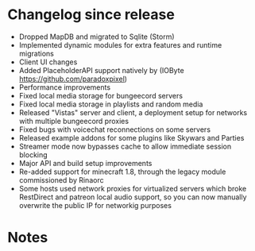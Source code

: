 # Changelog since release
 - Dropped MapDB and migrated to Sqlite (Storm)
 - Implemented dynamic modules for extra features and runtime migrations
 - Client UI changes
 - Added PlaceholderAPI support natively by (IOByte https://github.com/paradoxpixel)
 - Performance improvements
 - Fixed local media storage for bungeecord servers
 - Fixed local media storage in playlists and random media
 - Released "Vistas" server and client, a deployment setup for networks with multiple bungeecord proxies
 - Fixed bugs with voicechat reconnections on some servers
 - Released example addons for some plugins like Skywars and Parties
 - Streamer mode now bypasses cache to allow immediate session blocking
 - Major API and build setup improvements
 - Re-added support for minecraft 1.8, through the legacy module commissioned by Rinaorc
 - Some hosts used network proxies for virtualized servers which broke RestDirect and patreon local audio support, so you can now manually overwrite the public IP for networkig purposes

# Notes

